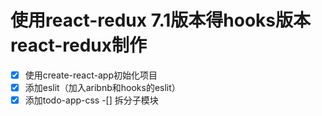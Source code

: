 # 使用react-redux 7.1版本得hooks版本react-redux制作
-[x] 使用create-react-app初始化项目
-[x] 添加eslit（加入aribnb和hooks的eslit）
-[x] 添加todo-app-css
-[] 拆分子模块